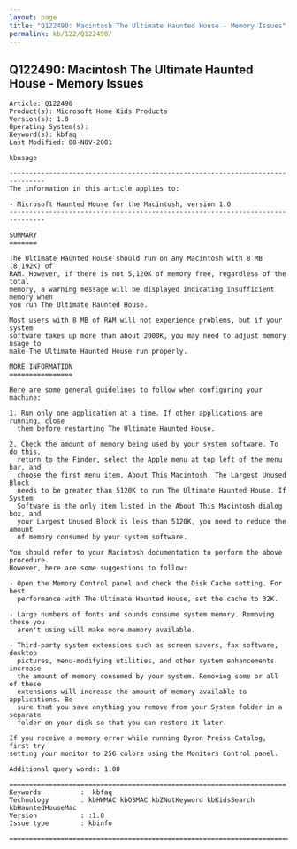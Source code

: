 ```yaml
---
layout: page
title: "Q122490: Macintosh The Ultimate Haunted House - Memory Issues"
permalink: kb/122/Q122490/
---
```


## Q122490: Macintosh The Ultimate Haunted House - Memory Issues

	Article: Q122490
	Product(s): Microsoft Home Kids Products
	Version(s): 1.0
	Operating System(s): 
	Keyword(s): kbfaq
	Last Modified: 08-NOV-2001
	
	kbusage
	
	-------------------------------------------------------------------------------
	The information in this article applies to:
	
	- Microsoft Haunted House for the Macintosh, version 1.0 
	-------------------------------------------------------------------------------
	
	SUMMARY
	=======
	
	The Ultimate Haunted House should run on any Macintosh with 8 MB (8,192K) of
	RAM. However, if there is not 5,120K of memory free, regardless of the total
	memory, a warning message will be displayed indicating insufficient memory when
	you run The Ultimate Haunted House.
	
	Most users with 8 MB of RAM will not experience problems, but if your system
	software takes up more than about 2000K, you may need to adjust memory usage to
	make The Ultimate Haunted House run properly.
	
	MORE INFORMATION
	================
	
	Here are some general guidelines to follow when configuring your machine:
	
	1. Run only one application at a time. If other applications are running, close
	  them before restarting The Ultimate Haunted House.
	
	2. Check the amount of memory being used by your system software. To do this,
	  return to the Finder, select the Apple menu at top left of the menu bar, and
	  choose the first menu item, About This Macintosh. The Largest Unused Block
	  needs to be greater than 5120K to run The Ultimate Haunted House. If System
	  Software is the only item listed in the About This Macintosh dialog box, and
	  your Largest Unused Block is less than 5120K, you need to reduce the amount
	  of memory consumed by your system software.
	
	You should refer to your Macintosh documentation to perform the above procedure.
	However, here are some suggestions to follow:
	
	- Open the Memory Control panel and check the Disk Cache setting. For best
	  performance with The Ultimate Haunted House, set the cache to 32K.
	
	- Large numbers of fonts and sounds consume system memory. Removing those you
	  aren't using will make more memory available.
	
	- Third-party system extensions such as screen savers, fax software, desktop
	  pictures, menu-modifying utilities, and other system enhancements increase
	  the amount of memory consumed by your system. Removing some or all of these
	  extensions will increase the amount of memory available to applications. Be
	  sure that you save anything you remove from your System folder in a separate
	  folder on your disk so that you can restore it later.
	
	If you receive a memory error while running Byron Preiss Catalog, first try
	setting your monitor to 256 colors using the Monitors Control panel.
	
	Additional query words: 1.00
	
	======================================================================
	Keywords          :  kbfaq
	Technology        : kbHWMAC kbOSMAC kbZNotKeyword kbKidsSearch kbHauntedHouseMac
	Version           : :1.0
	Issue type        : kbinfo
	
	=============================================================================
	
